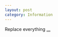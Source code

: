 ```yaml
---
layout: post
category: Information
---
```

<div class="main">Replace everything <a href="/information/2017/01/05/Recommendations-actual
.html">...</a></div>